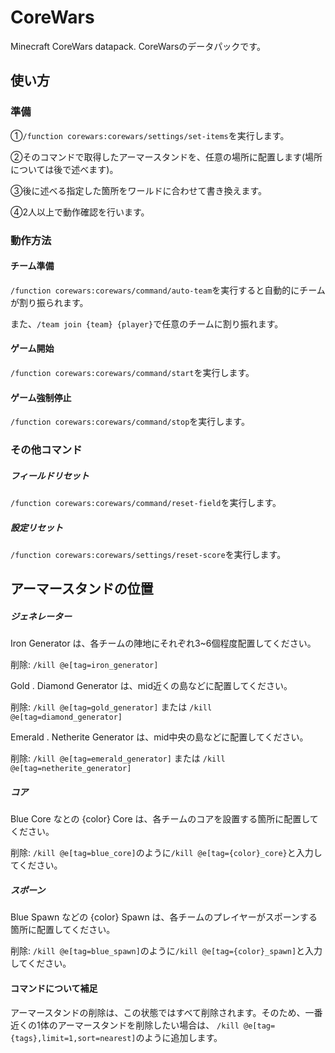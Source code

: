 # CoreWars
Minecraft CoreWars datapack.
CoreWarsのデータパックです。


## 使い方
### 準備
①`/function corewars:corewars/settings/set-items`を実行します。

②そのコマンドで取得したアーマースタンドを、任意の場所に配置します(場所については後で述べます)。

③後に述べる指定した箇所をワールドに合わせて書き換えます。

④2人以上で動作確認を行います。

### 動作方法
#### チーム準備
`/function corewars:corewars/command/auto-team`を実行すると自動的にチームが割り振られます。

また、`/team join {team} {player}`で任意のチームに割り振れます。
#### ゲーム開始
`/function corewars:corewars/command/start`を実行します。
#### ゲーム強制停止
`/function corewars:corewars/command/stop`を実行します。


### その他コマンド
##### フィールドリセット
`/function corewars:corewars/command/reset-field`を実行します。
##### 設定リセット
`/function corewars:corewars/settings/reset-score`を実行します。

## アーマースタンドの位置
##### ジェネレーター
Iron Generator は、各チームの陣地にそれぞれ3~6個程度配置してください。

削除: `/kill @e[tag=iron_generator]`

Gold . Diamond Generator は、mid近くの島などに配置してください。

削除: `/kill @e[tag=gold_generator]` または `/kill @e[tag=diamond_generator]`

Emerald . Netherite Generator は、mid中央の島などに配置してください。

削除: `/kill @e[tag=emerald_generator]` または `/kill @e[tag=netherite_generator]`

##### コア
Blue Core なとの {color} Core は、各チームのコアを設置する箇所に配置してください。

削除: `/kill @e[tag=blue_core]`のように`/kill @e[tag={color}_core}`と入力してください。

##### スポーン
Blue Spawn などの {color} Spawn は、各チームのプレイヤーがスポーンする箇所に配置してください。

削除: `/kill @e[tag=blue_spawn]`のように`/kill @e[tag={color}_spawn]`と入力してください。

#### コマンドについて補足
アーマースタンドの削除は、この状態ではすべて削除されます。そのため、一番近くの1体のアーマースタンドを削除したい場合は、
`/kill @e[tag={tags},limit=1,sort=nearest]`のように追加します。
